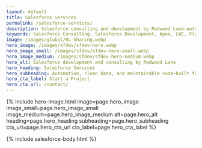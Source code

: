 ```yaml
---
layout: default
title: Salesforce Services
permalink: /salesforce-services/
description: Salesforce consulting and development by Redwood Lane—automation, Apex/LWC, Experience Cloud, integrations, reporting, and admin services.
keywords: Salesforce Consulting, Salesforce Development, Apex, LWC, Flows, Experience Cloud, Integrations, Reports, Dashboards
image: /images/global/RL-Sharing.webp
hero_image: /images/sfdev/sfdev-hero.webp
hero_image_small: /images/sfdev/sfdev-hero-small.webp
hero_image_medium: /images/sfdev/sfdev-hero-medium.webp
hero_alt: Salesforce development and consulting by Redwood Lane
hero_heading: Salesforce Services
hero_subheading: Automation, clean data, and maintainable code—built for real teams.
hero_cta_label: Start a Project
hero_cta_url: /contact/
---
```


{% include hero-image.html
  image=page.hero_image
  image_small=page.hero_image_small
  image_medium=page.hero_image_medium
  alt=page.hero_alt
  heading=page.hero_heading
  subheading=page.hero_subheading
  cta_url=page.hero_cta_url
  cta_label=page.hero_cta_label
%}

{% include salesforce-body.html %}
